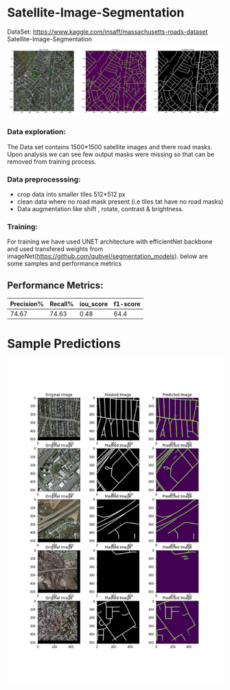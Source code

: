 # Satellite-Image-Segmentation
DataSet:  https://www.kaggle.com/insaff/massachusetts-roads-dataset
Satellite-Image-Segmentation
![plot](./template/pred2.png)
### Data exploration:
The Data set contains 1500*1500 satellite images and there road masks. Upon analysis we can see few output masks were missing so that can be removed from training process.

### Data preprocesssing:
- crop data into smaller tiles 512*512 px
- clean data where no road mask present (i.e tiles tat have no road masks)
- Data augmentation like shift , rotate, contrast & brightness.

### Training:
For training we have used UNET architecture with efficientNet backbone and used transfered weights from imageNet(https://github.com/qubvel/segmentation_models).
below are some samples and performance metrics

## Performance Metrics:
| Precision% | Recall%  | iou_score |f1-score|
|------------|----------|---------  |--------|
| 74.67      | 74.63    | 0.48      | 64.4   |


# Sample Predictions
![plot](./template/pred.png)
